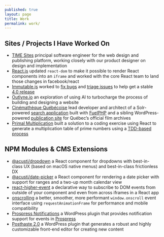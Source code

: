 ```yaml
---
published: true
layout: page
title: Work
permalink: work/
---
```


Sites / Projects I Have Worked On
---------------------------------

* [TIME Sites][] principal software engineer for the web design and publishing platform, working closely with our product designer on design and implementation
* [React.js][] updated `react-dom` to make it possible to render React components into an `iframe` and worked with the core React team to land those changes in facebook/react
* [Immutable.js][] worked to [fix bugs][immutable.js prs] and [triage issues][immutable.js issues] to help get a stable [4.0 release][immutable.js release]
* [Outlyne.io][] an exploration of using AI to turbocharge the process of building and designing a website
* [Cinémathèque Québécoise][cq] lead developer and architect of a Solr-powered [search application][cqrecherche] built with [FuelPHP][] and a sibling WordPress-powered [publication site][cq] for Québec’s official film archives
* [Primal Multiplication][] built a solution to a coding exercise using React to generate a multiplication table of prime numbers using a [TDD-based process][primal-multiplication-tdd]

[time sites]: https://jeremy-willer.getbrandcast.com
[react.js]: https://github.com/facebook/react/pull/12037
[immutable.js]: https://github.com/immutable-js/immutable-js/
[immutable.js prs]: https://github.com/immutable-js/immutable-js/pulls?q=is%3Apr+author%3Aacusti
[immutable.js issues]: https://github.com/immutable-js/immutable-js/issues/1494
[immutable.js release]: https://github.com/immutable-js/immutable-js/releases/tag/v4.0.0
[outlyne.io]: https://outlyne.io
[cq]: http://collections.cinematheque.qc.ca/ "Collections en ligne | La Cinémathèque québécoise"
[cqrecherche]: http://collections.cinematheque.qc.ca/recherche/ "Recherche collections | La Cinémathèque québécoise"
[fuelphp]: http://www.fuelphp.com/ "A CodeIgniter-like PHP5+ MVC framework"
[primal multiplication]: https://www.acusti.ca/primal-multiplication/
[primal-multiplication-tdd]: https://github.com/acusti/primal-multiplication/commits/master

NPM Modules & CMS Extensions
----------------------------

* [@acusti/dropdown][] a React component for dropdowns with best-in-class UX (based on macOS native menus) and best-in-class frictionless DX
* [@acusti/date-picker][] a React component for rendering a date picker with support for ranges and a two-up month calendar view
* [react-higher-event][] a declarative way to subscribe to DOM events from outside of your component and even from across iframes in a React app
* [onscrolling][] a better, smoother, more performant `window.onscroll` event interface using `requestAnimationFrame` for performance and mobile compatibility
* [Prospress Notifications][15] a WordPress plugin that provides notification support for events in [Prospress][16]
* [Posthaste 2.0][17] a WordPress plugin that generates a robust and highly customizable front-end editor for creating new content

[@acusti/dropdown]: https://github.com/acusti/uikit/tree/main/packages/dropdown
[@acusti/date-picker]: http://github.com/acusti/uikit/tree/main/packages/date-picker
[react-higher-event]: https://github.com/bloodyowl/react-higher-event
[onscrolling]: https://github.com/acusti/onscrolling
[15]: https://github.com/acusti/pp-notifications
[16]: http://prospress.org/
[17]: https://github.com/acusti/posthaste

